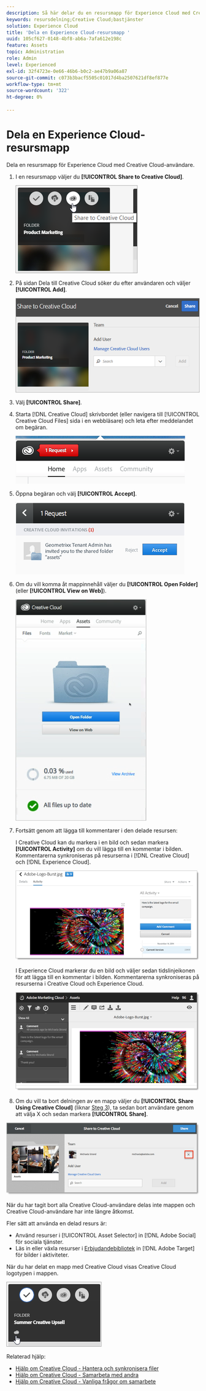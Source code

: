 ```yaml
---
description: Så här delar du en resursmapp för Experience Cloud med Creative Cloud-användare.
keywords: resursdelning;Creative Cloud;bastjänster
solution: Experience Cloud
title: 'Dela en Experience Cloud-resursmapp '
uuid: 105cf627-0148-4bf8-ab6a-7afa612e198c
feature: Assets
topic: Administration
role: Admin
level: Experienced
exl-id: 32f4723e-0e66-46b6-b0c2-ae47b9a06a87
source-git-commit: c073b3bacf5505c01017d4ba2507621df8ef877e
workflow-type: tm+mt
source-wordcount: '322'
ht-degree: 0%

---
```


# Dela en Experience Cloud-resursmapp

Dela en resursmapp för Experience Cloud med Creative Cloud-användare.

1. I en resursmapp väljer du **[!UICONTROL Share to Creative Cloud]**.

   ![Dela till Creative Cloud](assets/asset-share-cc.png)
1. På sidan Dela till Creative Cloud söker du efter användaren och väljer **[!UICONTROL Add]**.

   ![Lägg till en Creative Cloud-användare](assets/asset-share-cc-page.png)

1. Välj **[!UICONTROL Share]**.
1. Starta [!DNL Creative Cloud] skrivbordet (eller navigera till [!UICONTROL Creative Cloud Files] sida i en webbläsare) och leta efter meddelandet om begäran.

   ![Begär meddelande](assets/cc_share_request.png)
1. Öppna begäran och välj **[!UICONTROL Accept]**.

   ![Godkänn begäran](assets/cc_share_accept.png)
1. Om du vill komma åt mappinnehåll väljer du **[!UICONTROL Open Folder]** (eller **[!UICONTROL View on Web]**).

   ![Visa på webben](assets/creative_cloud_open_folder.png)
1. Fortsätt genom att lägga till kommentarer i den delade resursen:

   I Creative Cloud kan du markera i en bild och sedan markera **[!UICONTROL Activity]** om du vill lägga till en kommentar i bilden. Kommentarerna synkroniseras på resurserna i [!DNL Creative Cloud] och [!DNL Experience Cloud].

   ![Lägga till en kommentar i bilden](assets/asset_comment_cc.png)

   I Experience Cloud markerar du en bild och väljer sedan tidslinjeikonen för att lägga till en kommentar i bilden. Kommentarerna synkroniseras på resurserna i Creative Cloud och Experience Cloud.

   ![Lägga till en kommentar i bilden](assets/asset_comment_mac.png)

1. Om du vill ta bort delningen av en mapp väljer du **[!UICONTROL Share Using Creative Cloud]** (liknar [Steg 3](t-share-creative-cloud.md#step_BA17CFA185284641A9B878BA29551996)), ta sedan bort användare genom att välja X och sedan markera **[!UICONTROL Share]**.

![Ta bort delning av en mapp](assets/asset_remove_user.png)

När du har tagit bort alla Creative Cloud-användare delas inte mappen och Creative Cloud-användare har inte längre åtkomst.

Fler sätt att använda en delad resurs är:

* Använd resurser i [!UICONTROL Asset Selector] in [!DNL Adobe Social] för sociala tjänster.
* Läs in eller växla resurser i [Erbjudandebibliotek](https://experienceleague.adobe.com/docs/target/using/experiences/offers/manage-content.html?lang=en) in [!DNL Adobe Target] för bilder i aktiviteter.

När du har delat en mapp med Creative Cloud visas Creative Cloud logotypen i mappen.

![Creative Cloud logotyp i mappen](assets/asset-cc-logo.png)

Relaterad hjälp:

* [Hjälp om Creative Cloud - Hantera och synkronisera filer](https://helpx.adobe.com/creative-cloud/help/sync-creative-cloud-files.html)
* [Hjälp om Creative Cloud - Samarbeta med andra](https://helpx.adobe.com/creative-cloud/help/collaboration.html)
* [Hjälp om Creative Cloud - Vanliga frågor om samarbete](https://helpx.adobe.com/creative-cloud/help/collaboration-faq.html)
